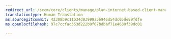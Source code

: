 ```yaml
---
redirect_url: /sccm/core/clients/manage/plan-internet-based-client-management
translationtype: Human Translation
ms.sourcegitcommit: 42308b9c11b34d03999a56946d54dc05de89fdfe
ms.openlocfilehash: 97c7ccfac353d222b9f67bdbaf71e4639f39dc01

---
```




<!--HONumber=Dec16_HO3-->


